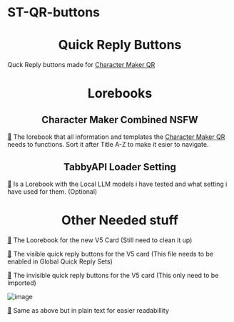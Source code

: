 # ST-QR-buttons

<h1 align='center'>Quick Reply Buttons</h1>


Quck Reply buttons made for [Character Maker QR](https://chub.ai/characters/Drago87/character-maker-sillytavern-quick-reply-driven-0eb2c2852a4f)


<h1 align='center'>Lorebooks</h1>

<h2 align='center'>Character Maker Combined NSFW</h2>

[🔗](https://github.com/drago87/ST-Character-Maker/blob/main/Lorebooks/Character%20Maker%20Combined%20NSFW.json)
The lorebook that all information and templates the [Character Maker QR]([https://chub.ai/characters/Drago87/character-maker-lore-v4-c2bdf3ee5aad](https://chub.ai/characters/Drago87/character-maker-sillytavern-quick-reply-driven-0eb2c2852a4f)) needs to functions.
Sort it after Title A-Z to make it esier to navigate.

<h2 align='center'>TabbyAPI Loader Setting</h2>

[🔗](https://github.com/drago87/ST-Character-Maker/blob/main/Lorebooks/Character%20Maker%20Combined%20NSFW.json)
Is a Lorebook with the Local LLM models i have tested and what setting i have used for them. (Optional)

<h1 align='center'>Other Needed stuff</h1>

[🔗](https://github.com/drago87/ST-Character-Maker/blob/main/Lorebooks/Work%20In%20Progress/Character%20Maker%20Combined%20NSFW.json) The Loorebook for the new V5 Card (Still need to clean it up)

[🔗](https://github.com/drago87/ST-Character-Maker/blob/main/Quick%20Reply%20Buttons/Character%20Maker.json) The visible quick reply buttons for the V5 card (This file needs to be enabled in Global Quick Reply Sets)
 
[🔗](https://chub.ai/characters/Drago87/character-maker-sillytavern-quick-reply-driven-0eb2c2852a4f) The invisible quick reply buttons for the V5 card (This only need to be imported)
 
![image](https://github.com/user-attachments/assets/601ab79c-2b59-40f0-873a-62a6bc629b84)

[🔗](https://github.com/drago87/ST-Character-Maker/tree/main/Quick%20Reply%20Buttons/Work%20In%20Progress%20Plain%20Text) Same as above but in plain text for easier readabillity
